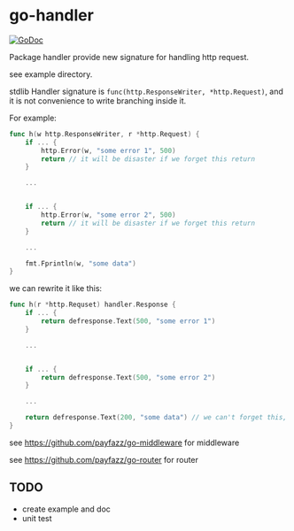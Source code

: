 # go-handler

[![GoDoc](https://godoc.org/github.com/payfazz/go-handler?status.svg)](https://godoc.org/github.com/payfazz/go-handler)

Package handler provide new signature for handling http request.

see example directory.

stdlib Handler signature is `func(http.ResponseWriter, *http.Request)`, and it is not convenience to write branching inside it.

For example:

```go
func h(w http.ResponseWriter, r *http.Request) {
    if ... {
        http.Error(w, "some error 1", 500)
        return // it will be disaster if we forget this return
    }

    ...


    if ... {
        http.Error(w, "some error 2", 500)
        return // it will be disaster if we forget this return
    }

    ...

    fmt.Fprintln(w, "some data")
}
```

we can rewrite it like this:

```go
func h(r *http.Requset) handler.Response {
    if ... {
        return defresponse.Text(500, "some error 1")
    }

    ...


    if ... {
        return defresponse.Text(500, "some error 2")
    }

    ...

    return defresponse.Text(200, "some data") // we can't forget this, because it'll be compile error if there is no `return`
}
```

see https://github.com/payfazz/go-middleware for middleware

see https://github.com/payfazz/go-router for router

## TODO
* create example and doc
* unit test
